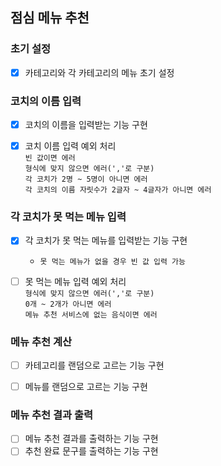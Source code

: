 ## 점심 메뉴 추천

### 초기 설정
- [X] 카테고리와 각 카테고리의 메뉴 초기 설정

### 코치의 이름 입력
- [X] 코치의 이름을 입력받는 기능 구현
- [X] 코치 이름 입력 예외 처리
  <br>`빈 값이면 에러`
  <br>`형식에 맞지 않으면 에러(','로 구분)`
  <br>`각 코치가 2명 ~ 5명이 아니면 에러`
  <br>`각 코치의 이름 자릿수가 2글자 ~ 4글자가 아니면 에러`


### 각 코치가 못 먹는 메뉴 입력
- [X] 각 코치가 못 먹는 메뉴를 입력받는 기능 구현
  - `못 먹는 메뉴가 없을 경우 빈 값 입력 가능`
- [ ] 못 먹는 메뉴 입력 예외 처리
  <br>`형식에 맞지 않으면 에러(','로 구분)`
  <br>`0개 ~ 2개가 아니면 에러`
  <br>`메뉴 추천 서비스에 없는 음식이면 에러`


### 메뉴 추천 계산
- [ ] 카테고리를 랜덤으로 고르는 기능 구현
- [ ] 메뉴를 랜덤으로 고르는 기능 구현


### 메뉴 추천 결과 출력
- [ ] 메뉴 추천 결과를 출력하는 기능 구현
- [ ] 추천 완료 문구를 출력하는 기능 구현